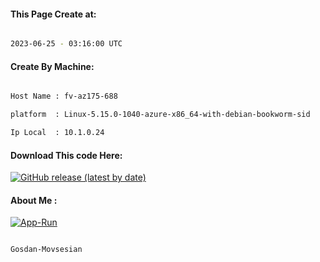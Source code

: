 
   
#### This Page Create at:

```bash

2023-06-25 - 03:16:00 UTC

```

#### Create By Machine:

```bash

Host Name : fv-az175-688

platform  : Linux-5.15.0-1040-azure-x86_64-with-debian-bookworm-sid

Ip Local  : 10.1.0.24

```
#### Download This code Here:

[![GitHub release (latest by date)](https://img.shields.io/github/v/release/Gosdan-Movsesian/Gosdan?style=for-the-badge&label=Download)](https://github.com/Gosdan-Movsesian/Gosdan/releases) 

</p> 

#### About Me :

[![App-Run](https://github.com/Gosdan-Movsesian/Gosdan/actions/workflows/App-Run.yml/badge.svg)](https://github.com/Gosdan-Movsesian/Gosdan/actions/workflows/App-Run.yml)

```bash

Gosdan-Movsesian

```

